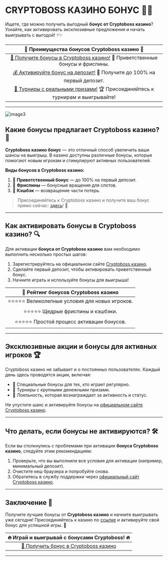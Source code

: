 # CRYPTOBOSS КАЗИНО БОНУС 🎰💎

Ищете, где можно получить выгодный **бонус от Cryptoboss казино**? Узнайте, как активировать эксклюзивные предложения и начать выигрывать с выгодой! 🃏✨

| 🔗 **Преимущества бонусов Cryptoboss казино** 🔗 |
|:------------------------------------------------:|
| [🎲 Получите бонусы в Cryptoboss казино!](https://cryptobossc.online/d847bcfa9) 🎁 Приветственные бонусы и фриспины. |
| [💰 Активируйте бонус на депозит!](https://cryptobossc.online/d847bcfa9) 💎 Получите до 100% на первый депозит. |
| [🎰 Турниры с реальными призами!](https://cryptobossc.online/d847bcfa9) 🏆 Присоединяйтесь к турнирам и выигрывайте! |

---
![image3](https://github.com/user-attachments/assets/f0c47586-8b3a-45c1-9d57-b5033f04f8c3)

## Какие бонусы предлагает Cryptoboss казино? 🧐

**Cryptoboss казино бонус** — это отличный способ увеличить ваши шансы на выигрыш. В казино доступны различные бонусы, которые помогают новым игрокам и стимулируют активных пользователей.

**Виды бонусов в Cryptoboss казино:**
1. 🎁 **Приветственный бонус** — до 100% на первый депозит.
2. 🎰 **Фриспины** — бонусные вращения для слотов.
3. 💎 **Кэшбэк** — возвращение части потерь.

> Присоединяйтесь к Cryptoboss казино и получите ваш бонус прямо сейчас: [здесь](https://cryptobossc.online/d847bcfa9)! 💸

---

## Как активировать бонусы в Cryptoboss казино? 🔍

Для активации **бонуса от Cryptoboss казино** вам необходимо выполнить несколько простых шагов:  
1. Зарегистрируйтесь на официальном сайте [Cryptoboss казино](https://cryptobossc.online/d847bcfa9).
2. Сделайте первый депозит, чтобы активировать приветственный бонус.
3. Начните играть и используйте бонусы для выигрыша!

| 📌 **Рейтинг бонусов Cryptoboss казино** |
|:--------------------------------------:|
| ⭐⭐⭐⭐⭐  Великолепные условия для новых игроков. |
| ⭐⭐⭐⭐⭐  Щедрые фриспины и кэшбэки. |
| ⭐⭐⭐⭐⭐  Простой процесс активации бонусов. |

---

## Эксклюзивные акции и бонусы для активных игроков 🏆

Cryptoboss казино не забывает и о постоянных пользователях. Каждый день здесь проводятся акции, включая:  
- 🎁 Специальные бонусы для тех, кто играет регулярно.
- 🎰 Турниры с крупными денежными призами.
- 💎 Лояльность, которая вознаграждает за активность и статус.

Не упустите шанс и активируйте бонусы на [официальном сайте Cryptoboss казино](https://cryptobossc.online/d847bcfa9).

---

## Что делать, если бонусы не активируются? 🛠️

Если вы столкнулись с проблемами при активации **бонуса Cryptoboss казино**, следуйте этим рекомендациям:  
1. Проверьте, что вы выполнили все условия для активации (например, минимальный депозит).
2. Очистите кеш браузера и попробуйте снова.
3. Обратитесь в службу поддержки через [официальный сайт Cryptoboss казино](https://cryptobossc.online/d847bcfa9).

---

## Заключение 🥂

Получите лучшие бонусы от **Cryptoboss казино** и начните выигрывать уже сегодня! Присоединяйтесь к казино по [ссылке](https://cryptobossc.online/d847bcfa9) и активируйте свой бонус для успешной игры. 🎉

| 🔥 **Играй и выигрывай с бонусами Cryptoboss!** 🔥 |
|:------------------------------------:|
| [🌟 Получить бонус в Cryptoboss казино](https://cryptobossc.online/d847bcfa9) |

---

